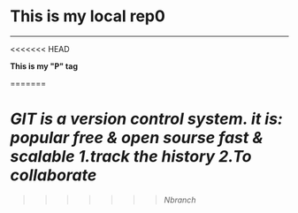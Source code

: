 # This is my local rep0
<hr>
<<<<<<< HEAD
<b><p>This is my "P" tag </p></b>
=======
<h1><em>GIT is a version control system. it is:
popular 
free & open sourse 
fast & scalable
1.track the history 
2.To collaborate <em></h1>

>>>>>>> Nbranch
